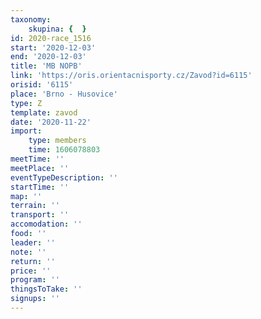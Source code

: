 ```yaml
---
taxonomy:
    skupina: {  }
id: 2020-race_1516
start: '2020-12-03'
end: '2020-12-03'
title: 'MB NOPB'
link: 'https://oris.orientacnisporty.cz/Zavod?id=6115'
orisid: '6115'
place: 'Brno - Husovice'
type: Z
template: zavod
date: '2020-11-22'
import:
    type: members
    time: 1606078803
meetTime: ''
meetPlace: ''
eventTypeDescription: ''
startTime: ''
map: ''
terrain: ''
transport: ''
accomodation: ''
food: ''
leader: ''
note: ''
return: ''
price: ''
program: ''
thingsToTake: ''
signups: ''
---
```


